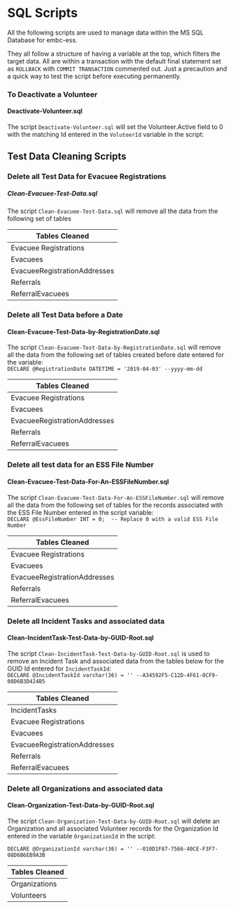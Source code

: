 # SQL Scripts

All the following scripts are used to manage data within the MS SQL Database for embc-ess.

They all follow a structure of having a variable at the top, which filters the target data.  All are within a transaction with the default final statement set as `ROLLBACK` with `COMMIT TRANSACTION` commented out.  Just a precaution and a quick way to test the script before executing permanently.



### To Deactivate a Volunteer

#### Deactivate-Volunteer.sql

The script `Deactivate-Volunteer.sql` will set the Volunteer.Active field to 0 with the matching Id entered in the `VoluteerId` variable in the script:


## Test Data Cleaning Scripts

### Delete all Test Data for Evacuee Registrations
##### Clean-Evacuee-Test-Data.sql

The script `Clean-Evacuee-Test-Data.sql` will remove all the data from the following set of tables


| Tables Cleaned |
|----------- |
| Evacuee Registrations |
| Evacuees |
| EvacueeRegistrationAddresses |
| Referrals |
| ReferralEvacuees |

### Delete all Test Data before a Date
#### Clean-Evacuee-Test-Data-by-RegistrationDate.sql

The script `Clean-Evacuee-Test-Data-by-RegistrationDate.sql` will remove all the data from the following set of tables
created before date entered for the variable:<br/>
`DECLARE @RegistrationDate DATETIME = '2019-04-03' --yyyy-mm-dd`

| Tables Cleaned |
|----------- |
| Evacuee Registrations |
| Evacuees |
| EvacueeRegistrationAddresses |
| Referrals |
| ReferralEvacuees |

### Delete all test data for an ESS File Number
#### Clean-Evacuee-Test-Data-For-An-ESSFileNumber.sql

The script `Clean-Evacuee-Test-Data-For-An-ESSFileNumber.sql` will remove all the data from the following set of tables
for the records associated with the ESS File Number entered in the script variable:<br/>
`DECLARE @EssFileNumber INT = 0;  -- Replace 0 with a valid ESS File Number`

| Tables Cleaned |
|----------- |
| Evacuee Registrations |
| Evacuees |
| EvacueeRegistrationAddresses |
| Referrals |
| ReferralEvacuees |

### Delete all Incident Tasks and associated data
#### Clean-IncidentTask-Test-Data-by-GUID-Root.sql

The script `Clean-IncidentTask-Test-Data-by-GUID-Root.sql` is used to remove an Incident Task and associated data from the tables below for
the GUID Id entered for `IncidentTaskId`:<br />
`DECLARE @IncidentTaskId varchar(36) = '' --A34592F5-C12D-4F61-0CF9-08D6B3D424B5`

| Tables Cleaned |
|----------- |
| IncidentTasks |
| Evacuee Registrations |
| Evacuees |
| EvacueeRegistrationAddresses |
| Referrals |
| ReferralEvacuees |

### Delete all Organizations and associated data
#### Clean-Organization-Test-Data-by-GUID-Root.sql

The script `Clean-Organization-Test-Data-by-GUID-Root.sql` will delete an Organization and all associated Volunteer records for the Organization Id entered in the variable `OrganizationId` in the script: <br />

`DECLARE @OrganizationId varchar(36) = '' --010D1F87-7566-40CE-F3F7-08D6B6EB9A3B`

| Tables Cleaned |
|----------- |
| Organizations |
| Volunteers |